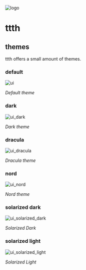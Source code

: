 ![logo](https://raw.githubusercontent.com/yafp/ttth/master/.github/logo/128x128.png)

# ttth

## themes
ttth offers a small amount of themes.

### default

![ui](https://raw.githubusercontent.com/yafp/ttth/master/.github/screenshots/ui_latest.png)

*Default theme*


### dark

![ui_dark](https://raw.githubusercontent.com/yafp/ttth/master/.github/screenshots/ui_latest_dark.png)

*Dark theme*


### dracula

![ui_dracula](https://raw.githubusercontent.com/yafp/ttth/master/.github/screenshots/ui_latest_dracula.png)

*Dracula theme*

### nord

![ui_nord](https://raw.githubusercontent.com/yafp/ttth/master/.github/screenshots/ui_latest_nord.png)

*Nord theme*

### solarized dark

![ui_solarized_dark](https://raw.githubusercontent.com/yafp/ttth/master/.github/screenshots/ui_latest_solarized_dark.png)

*Solarized Dark*

### solarized light

![ui_solarized_light](https://raw.githubusercontent.com/yafp/ttth/master/.github/screenshots/ui_latest_solarized_light.png)

*Solarized Light*
